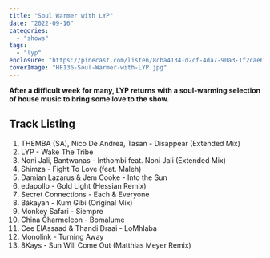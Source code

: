 ```yaml
---
title: "Soul Warmer with LYP"
date: "2022-09-16"
categories: 
  - "shows"
tags: 
  - "lyp"
enclosure: "https://pinecast.com/listen/8cba4134-d2cf-4da7-90a3-1f2cae6cd1e5.mp3 72381218 audio/mpeg "
coverImage: "HF136-Soul-Warmer-with-LYP.jpg"
---
```


**After a difficult week for many, LYP returns with a soul-warming selection of house music to bring some love to the show.**

## Track Listing

1. THEMBA (SA), Nico De Andrea, Tasan - Disappear (Extended Mix)
2. LYP - Wake The Tribe
3. Noni Jali, Bantwanas - Inthombi feat. Noni Jali (Extended Mix)
4. Shimza - Fight To Love (feat. Maleh)
5. Damian Lazarus & Jem Cooke - Into the Sun
6. edapollo - Gold Light (Hessian Remix)
7. Secret Connections - Each & Everyone
8. Bákayan - Kum Gibi (Original Mix)
9. Monkey Safari - Siempre
10. China Charmeleon - Bomalume
11. Cee ElAssaad & Thandi Draai - LoMhlaba
12. Monolink - Turning Away
13. 8Kays - Sun Will Come Out (Matthias Meyer Remix)
